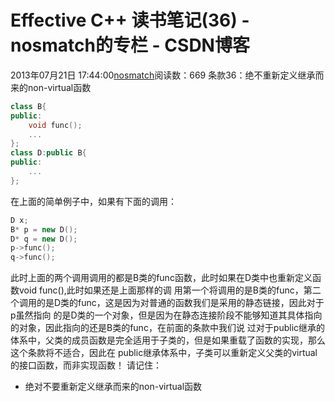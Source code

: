 # Effective C++ 读书笔记(36) - nosmatch的专栏 - CSDN博客
2013年07月21日 17:44:00[nosmatch](https://me.csdn.net/HDUTigerkin)阅读数：669
条款36：绝不重新定义继承而来的non-virtual函数
> 
```cpp
class B{
public:
	void func();
	...
};
class D:public B{
public:
	...
};
```
在上面的简单例子中，如果有下面的调用：
```cpp
D x;
B* p = new D();
D* q = new D();
p->func();
q->func();
```
此时上面的两个调用调用的都是B类的func函数，此时如果在D类中也重新定义函数void func(),此时如果还是上面那样的调
用第一个将调用的是B类的func，第二个调用的是D类的func，这是因为对普通的函数我们是采用的静态链接，因此对于p虽然指向
的是D类的一个对象，但是因为在静态连接阶段不能够知道其具体指向的对象，因此指向的还是B类的func，在前面的条款中我们说
过对于public继承的体系中，父类的成员函数是完全适用于子类的，但是如果重载了函数的实现，那么这个条款将不适合，因此在
public继承体系中，子类可以重新定义父类的virtual的接口函数，而非实现函数！
请记住：
- 绝对不要重新定义继承而来的non-virtual函数

